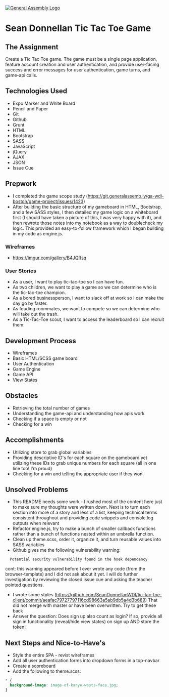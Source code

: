 [![General Assembly Logo](https://camo.githubusercontent.com/1a91b05b8f4d44b5bbfb83abac2b0996d8e26c92/687474703a2f2f692e696d6775722e636f6d2f6b6538555354712e706e67)](https://generalassemb.ly/education/web-development-immersive)

# Sean Donnellan Tic Tac Toe Game

## The Assignment
Create a Tic Tac Toe game. The game must be a single page application, feature account creation and user authentication, and provide user-facing success and error messages for user authentication, game turns, and game-api calls.

## Technologies Used
- Expo Marker and White Board
- Pencil and Paper
- Git
- Github
- Grunt
- HTML
- Bootstrap
- SASS
- JavaScript
- jQuery
- AJAX
- JSON
- Issue Cue

## Prepwork
- I completed the game scope study (https://git.generalassemb.ly/ga-wdi-boston/game-project/issues/1423)
- After building the basic structure of my gameboard in HTML, Bootstrap, and a few SASS styles, I then detailed my game logic on a whiteboard first (I should have taken a picture of this, I was very happy with it), and then rewrote those notes into my notebook as a way to doublecheck my logic. This provided an easy-to-follow framework which I began building in my code as engine.js.

### Wireframes
- https://imgur.com/gallery/B4JQRsq

### User Stories
- As a user, I want to play tic-tac-toe so I can have fun.
- As two children, we want to play a game so we can determine who is the tic-tac-toe champion.
- As a bored businessperson, I want to slack off at work so I can make the day go by faster.
- As feuding roommates, we want to compete so we can determine who will take out the trash.
- As a Tic-Tac-Toe scout, I want to access the leaderboard so I can recruit them.

## Development Process
- Wireframes
- Basic HTML/SCSS game board
- User Authentication
- Game Engine
- Game API
- View States

## Obstacles
- Retrieving the total number of games
- Understanding the game-api and understanding how apis work
- Checking if a space is empty or not
- Checking for a win


## Accomplishments
- Utilizing store to grab global variables
- Providing descriptive ID's for each square on the gameboard yet utilizing these IDs to grab unique numbers for each square (all in one line too! I'm proud)
- Checking for a win and telling the appropriate user if they won.


## Unsolved Problems
- This README needs some work - I rushed most of the content here just to make sure my thoughts were written down. Next is to turn each section into more of a story and less of a list, keeping technical terms consistent throughout and providing code snippets and console.log outputs when relevant
- Refactor engine.js, try to make a bunch of smaller callback functions rather than a bunch of functions nested within an umbrella function.
- Clean up theme.scss, order it, organize it, and turn reusable values into SASS variables
- Github gives me the following vulnerability warning:
```text
  Potential security vulnerability found in the hoek dependency
```
cont: this warning appeared before I ever wrote any code (from the browser-template) and I did not ask about it yet. I will do further investigation by reviewing the closed issue cue and asking the teacher pointed questions.
- I wrote some styles (https://github.com/SeanDonnellanWDI/tic-tac-toe-client/commit/aeafac79727797116cd98663a5ab9db5a4d3b689) That did not merge with master or have been overwritten. Try to get these back
- Answer the question: Does sign up also count as login? If so, provide all sign in functionality (reveal/hide view states) on sign up AND store the token!

## Next Steps and Nice-to-Have's
- Style the entire SPA - revist wireframes
- Add all user authentication forms into dropdown forms in a top-navbar
- Create a scoreboard
- Add the following to theme.scss:
```css
* {
  background-image: image-of-kanye-wests-face.jpg;
}
```
